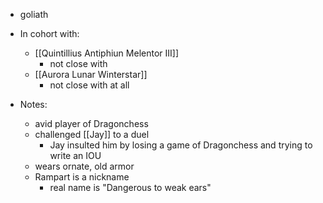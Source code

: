 - goliath

- In cohort with:
	- [[Quintillius Antiphiun Melentor III]]
		- not close with
	- [[Aurora Lunar Winterstar]]
		- not close with at all

- Notes:
	-  avid player of Dragonchess
	-  challenged [[Jay]] to a duel
		-  Jay insulted him by losing a game of Dragonchess and trying to write an IOU
	-  wears ornate, old armor
	-  Rampart is a nickname
		-  real name is "Dangerous to weak ears"